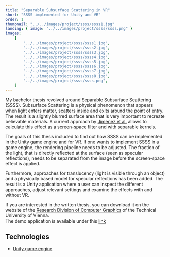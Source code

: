 ```yaml
---
title: "Separable Subsurface Scattering in VR"
short: "SSSS implemented for Unity and VR"
order: 1
thumbnail: "../../images/project/ssss/ssss1.jpg"
landing: { image: "../../images/project/ssss/ssss.png" }
images:
    [
        "../../images/project/ssss/ssss1.jpg",
        "../../images/project/ssss/ssss2.jpg",
        "../../images/project/ssss/ssss3.jpg",
        "../../images/project/ssss/ssss4.jpg",
        "../../images/project/ssss/ssss5.jpg",
        "../../images/project/ssss/ssss6.jpg",
        "../../images/project/ssss/ssss7.jpg",
        "../../images/project/ssss/ssss8.jpg",
        "../../images/project/ssss/ssss.png",
    ]
---
```


My bachelor thesis revolved around Separable Subsurface Scattering (SSSS). Subsurface Scattering is a physical phenomenon that appears when light enters matter, scatters inside and exits around the point of entry. The result is a slightly blurred surface area that is very important to recreate believable materials. A current approach by [Jimenez et al.](https://users.cg.tuwien.ac.at/zsolnai/gfx/separable-subsurface-scattering-with-activision-blizzard/) allows to calculate this effect as a screen-space filter and with separable kernels.

The goals of this thesis included to find out how SSSS can be implemented in the Unity game engine and for VR. If one wants to implement SSSS in a game engine, the rendering pipeline needs to be adjusted. The fraction of the light, that is directly reflected at the surface (seen as specular reflections), needs to be separated from the image before the screen-space effect is applied.

Furthermore, approaches for translucency (light is visible through an object) and a physically based model for specular reflections has been added. The result is a Unity application where a user can inspect the different approaches, adjust relevant settings and examine the effects with and without VR.

If you are interested in the written thesis, you can download it on the website of the [Research Division of Computer Graphics](https://www.cg.tuwien.ac.at/research/publications/2018/Fischer-2018-sssvr/) of the Technical University of Vienna.  
The demo application is available under this [link](https://drive.google.com/file/d/19cWkXh19uDCIa6Mcu3qy1UeIxYlOmjJA/view?usp=sharing)

<bs-row>

<bs-col>

## Technologies

-   [Unity game engine](https://unity.com/)

</bs-col>

</bs-row>

